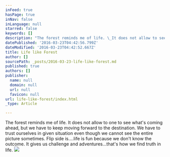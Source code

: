```yaml
---
inFeed: true
hasPage: true
inNav: false
inLanguage: null
starred: false
keywords: []
description: "The forest reminds me of life. \_It does not allow to see what's coming ahead, but we have to keep moving forward to the destination. \_We have to trust ourselves in given situation even though we cannot see the entire picture sometimes. \_Flip side is....life is fun because we don't know the outcome. \_It gives us challenge and adventures...that's how we find truth in life."
datePublished: '2016-03-23T04:42:56.799Z'
dateModified: '2016-03-23T04:42:52.667Z'
title: Life like Forest
author: []
sourcePath: _posts/2016-03-23-life-like-forest.md
published: true
authors: []
publisher:
  name: null
  domain: null
  url: null
  favicon: null
url: life-like-forest/index.html
_type: Article

---
```

The forest reminds me of life.  It does not allow to one to see what's coming ahead, but we have to keep moving forward to the destination.  We have to trust ourselves in given situation even though we cannot see the entire picture sometimes.  Flip side is....life is fun because we don't know the outcome.  It gives us challenge and adventures...that's how we find truth in life.
![](https://the-grid-user-content.s3-us-west-2.amazonaws.com/250b8ab2-9fe0-4aec-b25f-567fbdb3c06c.jpg)